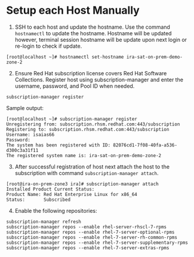 # Setup each Host Manually

1. SSH to each host and update the hostname. Use the command `hostnamectl` to update the hostname. Hostname will be updated however, terminal session hostname will be update upon next login or re-login to check if update.

```
[root@localhost ~]# hostnamectl set-hostname ira-sat-on-prem-demo-zone-2
```

2. Ensure Red Hat subscription license covers Red Hat Software Collections.  Register host using subscription-manager and enter the username, password, and Pool ID when needed.

```
subscription-manager register
```

Sample output:

```
[root@localhost ~]# subscription-manager register 
Unregistering from: subscription.rhsm.redhat.com:443/subscription
Registering to: subscription.rhsm.redhat.com:443/subscription
Username: isaias66
Password: 
The system has been registered with ID: 82076cd1-7f08-40fa-a536-d300c3a31f11
The registered system name is: ira-sat-on-prem-demo-zone-2
```

3. After successful registration of host next attach the host to the subscription with command `subscription-manager attach`.

```
[root@ira-on-prem-zone3 ira]# subscription-manager attach 
Installed Product Current Status:
Product Name: Red Hat Enterprise Linux for x86_64
Status:       Subscribed
```

4. Enable the following repositories:

```
subscription-manager refresh
subscription-manager repos --enable rhel-server-rhscl-7-rpms
subscription-manager repos --enable rhel-7-server-optional-rpms
subscription-manager repos --enable rhel-7-server-rh-common-rpms
subscription-manager repos --enable rhel-7-server-supplementary-rpms
subscription-manager repos --enable rhel-7-server-extras-rpms
```

